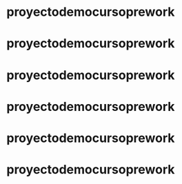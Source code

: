 # proyectodemocursoprework
# proyectodemocursoprework
# proyectodemocursoprework
# proyectodemocursoprework
# proyectodemocursoprework
# proyectodemocursoprework
